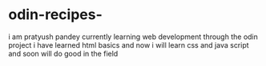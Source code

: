 # odin-recipes-
i am pratyush pandey currently learning web development through the odin project 
i have learned html basics and now i will learn css and java script and soon will do good in the field 